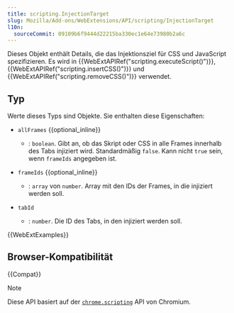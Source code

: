 ```yaml
---
title: scripting.InjectionTarget
slug: Mozilla/Add-ons/WebExtensions/API/scripting/InjectionTarget
l10n:
  sourceCommit: 09109b6f9444d22215ba330ec1e64e73980b2a6c
---
```


Dieses Objekt enthält Details, die das Injektionsziel für CSS und JavaScript spezifizieren. Es wird in {{WebExtAPIRef("scripting.executeScript()")}}, {{WebExtAPIRef("scripting.insertCSS()")}} und {{WebExtAPIRef("scripting.removeCSS()")}} verwendet.

## Typ

Werte dieses Typs sind Objekte. Sie enthalten diese Eigenschaften:

- `allFrames` {{optional_inline}}
  - : `boolean`. Gibt an, ob das Skript oder CSS in alle Frames innerhalb des Tabs injiziert wird. Standardmäßig `false`. Kann nicht `true` sein, wenn `frameIds` angegeben ist.

- `frameIds` {{optional_inline}}
  - : `array` von `number`. Array mit den IDs der Frames, in die injiziert werden soll.

- `tabId`
  - : `number`. Die ID des Tabs, in den injiziert werden soll.

{{WebExtExamples}}

## Browser-Kompatibilität

{{Compat}}

> [!NOTE]
> Diese API basiert auf der [`chrome.scripting`](https://developer.chrome.com/docs/extensions/reference/api/scripting#type-InjectionTarget) API von Chromium.
